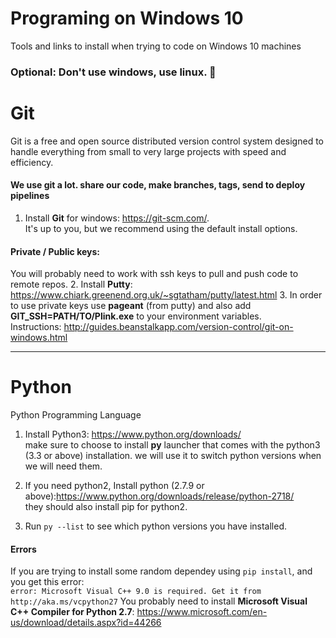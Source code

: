 # Programing on Windows 10
Tools and links to install when trying to code on Windows 10 machines

### Optional: Don't use windows, use linux. 🚀

# Git
Git is a free and open source distributed version control system designed to handle everything from small to very large projects with speed and efficiency.
#### We use git a lot. share our code, make branches, tags, send to deploy pipelines

1. Install **Git** for windows: https://git-scm.com/.  
   It's up to you, but we recommend using the default install options.
   
#### Private / Public keys:

You will probably need to work with ssh keys to pull and push code to remote repos.
2. Install **Putty**: https://www.chiark.greenend.org.uk/~sgtatham/putty/latest.html
3. In order to use private keys use **pageant** (from putty) and also add **GIT_SSH=PATH/TO/Plink.exe**  to your environment variables.    
Instructions: http://guides.beanstalkapp.com/version-control/git-on-windows.html
   


---
# Python
Python Programming Language

1. Install Python3: https://www.python.org/downloads/    
make sure to choose to install **py** launcher that comes with the python3 (3.3 or above) installation. we will use it to switch python versions when we will need them.
2. If you need python2, Install python (2.7.9 or above):https://www.python.org/downloads/release/python-2718/    
   they should also install pip for python2.

3. Run `py --list` to see which python versions you have installed.

#### Errors
If you are trying to install some random dependey using `pip install`, and you get this error:    
`error: Microsoft Visual C++ 9.0 is required. Get it from http://aka.ms/vcpython27`
You probably need to install **Microsoft Visual C++ Compiler for Python 2.7**: https://www.microsoft.com/en-us/download/details.aspx?id=44266 